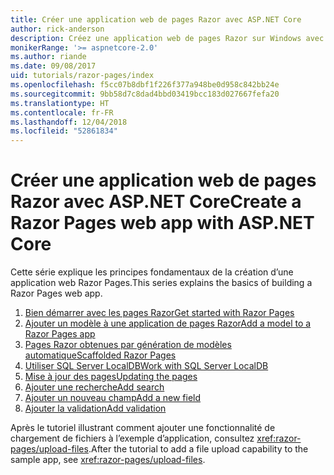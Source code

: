```yaml
---
title: Créer une application web de pages Razor avec ASP.NET Core
author: rick-anderson
description: Créez une application web de pages Razor sur Windows avec Visual Studio, ASP.NET Core et EF Core.
monikerRange: '>= aspnetcore-2.0'
ms.author: riande
ms.date: 09/08/2017
uid: tutorials/razor-pages/index
ms.openlocfilehash: f5cc07b8dbf1f226f377a948be0d958c842bb24e
ms.sourcegitcommit: 9bb58d7c8dad4bbd03419bcc183d027667fefa20
ms.translationtype: HT
ms.contentlocale: fr-FR
ms.lasthandoff: 12/04/2018
ms.locfileid: "52861834"
---
```

# <a name="create-a-razor-pages-web-app-with-aspnet-core"></a><span data-ttu-id="ebd98-103">Créer une application web de pages Razor avec ASP.NET Core</span><span class="sxs-lookup"><span data-stu-id="ebd98-103">Create a Razor Pages web app with ASP.NET Core</span></span>

<span data-ttu-id="ebd98-104">Cette série explique les principes fondamentaux de la création d’une application web Razor Pages.</span><span class="sxs-lookup"><span data-stu-id="ebd98-104">This series explains the basics of building a Razor Pages web app.</span></span>

1. [<span data-ttu-id="ebd98-105">Bien démarrer avec les pages Razor</span><span class="sxs-lookup"><span data-stu-id="ebd98-105">Get started with Razor Pages</span></span>](xref:tutorials/razor-pages/razor-pages-start)
1. [<span data-ttu-id="ebd98-106">Ajouter un modèle à une application de pages Razor</span><span class="sxs-lookup"><span data-stu-id="ebd98-106">Add a model to a Razor Pages app</span></span>](xref:tutorials/razor-pages/model)
1. [<span data-ttu-id="ebd98-107">Pages Razor obtenues par génération de modèles automatique</span><span class="sxs-lookup"><span data-stu-id="ebd98-107">Scaffolded Razor Pages</span></span>](xref:tutorials/razor-pages/page)
1. [<span data-ttu-id="ebd98-108">Utiliser SQL Server LocalDB</span><span class="sxs-lookup"><span data-stu-id="ebd98-108">Work with SQL Server LocalDB</span></span>](xref:tutorials/razor-pages/sql)
1. [<span data-ttu-id="ebd98-109">Mise à jour des pages</span><span class="sxs-lookup"><span data-stu-id="ebd98-109">Updating the pages</span></span>](xref:tutorials/razor-pages/da1)
1. [<span data-ttu-id="ebd98-110">Ajouter une recherche</span><span class="sxs-lookup"><span data-stu-id="ebd98-110">Add search</span></span>](xref:tutorials/razor-pages/search)
1. [<span data-ttu-id="ebd98-111">Ajouter un nouveau champ</span><span class="sxs-lookup"><span data-stu-id="ebd98-111">Add a new field</span></span>](xref:tutorials/razor-pages/new-field)
1. [<span data-ttu-id="ebd98-112">Ajouter la validation</span><span class="sxs-lookup"><span data-stu-id="ebd98-112">Add validation</span></span>](xref:tutorials/razor-pages/validation)

<span data-ttu-id="ebd98-113">Après le tutoriel illustrant comment ajouter une fonctionnalité de chargement de fichiers à l’exemple d’application, consultez <xref:razor-pages/upload-files>.</span><span class="sxs-lookup"><span data-stu-id="ebd98-113">After the tutorial to add a file upload capability to the sample app, see <xref:razor-pages/upload-files>.</span></span>